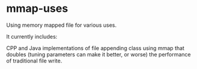 # mmap-uses
Using memory mapped file for various uses.

It currently includes:

CPP and Java implementations of file appending class using mmap that doubles (tuning parameters can make it better, or worse) the performance of traditional file write.
